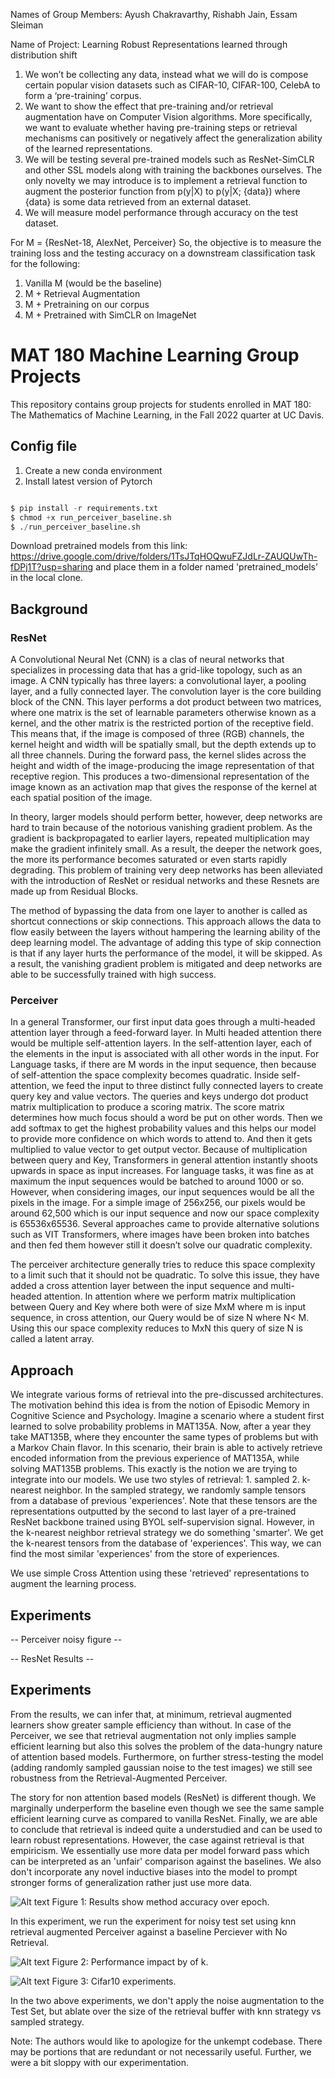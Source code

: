 Names of Group Members: Ayush Chakravarthy, Rishabh Jain, Essam Sleiman

Name of Project: Learning Robust Representations learned through distribution shift

1. We won’t be collecting any data, instead what we will do is compose certain popular vision datasets such as CIFAR-10, CIFAR-100, CelebA to form a ‘pre-training’ corpus.
2. We want to show the effect that pre-training and/or retrieval augmentation have on Computer Vision algorithms. More specifically, we want to evaluate whether having pre-training steps or retrieval mechanisms can positively or negatively affect the generalization ability of the learned representations.
3. We will be testing several pre-trained models such as ResNet-SimCLR and other SSL models along with training the backbones ourselves. The only novelty we may introduce is to implement a retrieval function to augment the posterior function from p(y|X) to p(y|X; {data}) where {data} is some data retrieved from an external dataset.
4. We will measure model performance through accuracy on the test dataset.

For M = {ResNet-18, AlexNet, Perceiver}
So, the objective is to measure the training loss and the testing accuracy on a downstream classification task for the following:
1. Vanilla M (would be the baseline)
2. M + Retrieval Augmentation
3. M + Pretraining on our corpus
4. M + Pretrained with SimCLR on ImageNet


# MAT 180 Machine Learning Group Projects

This repository contains group projects for students enrolled in MAT 180: The Mathematics of Machine Learning, in the Fall 2022 quarter at UC Davis. 

## Config file

1. Create a new conda environment
2. Install latest version of Pytorch

```python

$ pip install -r requirements.txt 
$ chmod +x run_perceiver_baseline.sh 
$ ./run_perceiver_baseline.sh 

```
Download pretrained models from this link: https://drive.google.com/drive/folders/1TsJTqHOQwuFZJdLr-ZAUQUwTh-fDPj1T?usp=sharing and place them in a folder named 'pretrained_models' in the local clone.

 
 
## Background
### ResNet

A Convolutional Neural Net (CNN) is a clas of neural networks that specializes in processing data that has a grid-like topology, such as an image. A CNN typically has three layers: a convolutional layer, a pooling layer, and a fully connected layer. The convolution layer is the core building block of the CNN. This layer performs a dot product between two matrices, where one matrix is the set of learnable parameters otherwise known as a kernel, and the other matrix is the restricted portion of the receptive field. This means that, if the image is composed of three (RGB) channels, the kernel height and width will be spatially small, but the depth extends up to all three channels. During the forward pass, the kernel slides across the height and width of the image-producing the image representation of that receptive region. This produces a two-dimensional representation of the image known as an activation map that gives the response of the kernel at each spatial position of the image.

In theory, larger models should perform better, however, deep networks are hard to train because of the notorious vanishing gradient problem. As the gradient is backpropagated to earlier layers, repeated multiplication may make the gradient infinitely small. As a result, the deeper the network goes, the more its performance becomes saturated or even starts rapidly degrading. This problem of training very deep networks has been alleviated with the introduction of ResNet or residual networks and these Resnets are made up from Residual Blocks.

The method of bypassing the data from one layer to another is called as shortcut connections or skip connections. This approach allows the data to flow easily between the layers without hampering the learning ability of the deep learning model. The advantage of adding this type of skip connection is that if any layer hurts the performance of the model, it will be skipped. As a result, the vanishing gradient problem is mitigated and deep networks are able to be successfully trained with high success. 


### Perceiver

In a general Transformer, our first input data goes through a multi-headed attention layer through a feed-forward layer. In Multi headed attention there would be multiple self-attention layers. In the self-attention layer, each of the elements in the input is associated with all other words in the input. For Language tasks, if there are M words in the input sequence, then because of self-attention the space complexity becomes quadratic. Inside self-attention, we feed the input to three distinct fully connected layers to create query key and value vectors. The queries and keys undergo dot product matrix multiplication to produce a scoring matrix. The score matrix determines how much focus should a word be put on other words. Then we add softmax to get the highest probability values and this helps our model to provide more confidence on which words to attend to. And then it gets multiplied to value vector to get output vector. Because of multiplication between query and Key, Transformers in general attention instantly shoots upwards in space as input increases. For language tasks, it was fine as at maximum the input sequences would be batched to around 1000 or so. However, when considering images, our input sequences would be all the pixels in the image. For a simple image of 256x256, our pixels would be around 62,500 which is our input sequence and now our space complexity is 65536x65536. Several approaches came to provide alternative solutions such as VIT Transformers, where images have been broken into batches and then fed them however still it doesn’t solve our quadratic complexity.

The perceiver architecture generally tries to reduce this space complexity to a limit such that it should not be quadratic. To solve this issue, they have added a cross attention layer between the input sequence and multi-headed attention. In attention where we perform matrix multiplication between Query and Key where both were of size MxM where m is input sequence, in cross attention, our Query would be of size N where N< M. Using this our space complexity reduces to MxN this query of size N is called a latent array.


## Approach

We integrate various forms of retrieval into the pre-discussed architectures. The motivation behind this idea is from the notion of Episodic Memory in Cognitive Science and Psychology. Imagine a scenario where a student first learned to solve probability problems in MAT135A. Now, after a year they take MAT135B, where they encounter the same types of problems but with a Markov Chain flavor. In this scenario, their brain is able to actively retrieve encoded information from the previous experience of MAT135A, while solving MAT135B problems.
This exactly is the notion we are trying to integrate into our models. We use two styles of retrieval: 1. sampled 2. k-nearest neighbor.
In the sampled strategy, we randomly sample tensors from a database of previous 'experiences'. Note that these tensors are the representations outputted by the second to last layer of a pre-trained ResNet backbone trained using BYOL self-supervision signal.
However, in the k-nearest neighbor retrieval strategy we do something 'smarter'. We get the k-nearest tensors from the database of 'experiences'. This way, we can find the most similar 'experiences' from the store of experiences.

We use simple Cross Attention using these 'retrieved' representations to augment the learning process.


## Experiments

-- Perceiver noisy figure --


-- ResNet Results --





## Experiments

From the results, we can infer that, at minimum, retrieval augmented learners show greater sample efficiency than without. In case of the Perceiver, we see that retrieval augmentation not only implies sample efficient learning but also this solves the problem of the data-hungry nature of attention based models. Furthermore, on further stress-testing the model (adding randomly sampled gaussian noise to the test images) we still see robustness from the Retrieval-Augmented Perceiver. 

The story for non attention based models (ResNet) is different though. We marginally underperform the baseline even though we see the same sample efficient learning curve as compared to vanilla ResNet. 
Finally, we are able to conclude that retrieval is indeed quite a understudied and can be used to learn robust representations. However, the case against retrieval is that empiricism. We essentially use more data per model forward pass which can be interpreted as an 'unfair' comparison against the baselines. We also don't incorporate any novel inductive biases into the model to prompt stronger forms of generalization rather just use more data.


![Alt text](/Screenshot_2022-12-07_at_8.12.12_PM.png)
Figure 1: Results show method accuracy over epoch. 

In this experiment, we run the experiment for noisy test set using knn retrieval augmented Perceiver against a baseline Perciever with No Retrieval.


![Alt text](/Screenshot_2022-12-07_at_8.13.32_PM.png)
Figure 2: Performance impact by of k.

![Alt text](/Screenshot_2022-12-07_at_8.13.39_PM.png)
Figure 3: Cifar10 experiments.

In the two above experiments, we don't apply the noise augmentation to the Test Set, but ablate over the size of the retrieval buffer with knn strategy vs sampled strategy.



Note: The authors would like to apologize for the unkempt codebase. There may be portions that are redundant or not necessarily useful. Further, we were a bit sloppy with our experimentation.













